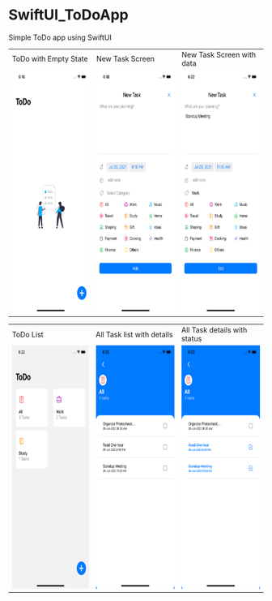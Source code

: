 # SwiftUI_ToDoApp
Simple ToDo app using SwiftUI
<table>
   <tr>
    <td>ToDo with Empty State</td>
     <td>New Task Screen</td>
     <td>New Task Screen with data</td>
  </tr>
  <tr>
    <td><img src="screenshots/Simulator Screen Shot - iPhone 11 - 2021-07-25 at 18.18.32.png" width=240 height=480></td>
    <td><img src="screenshots/Simulator Screen Shot - iPhone 11 - 2021-07-25 at 18.18.40.png" width=240 height=480></td>
    <td><img src="screenshots/Simulator Screen Shot - iPhone 11 - 2021-07-25 at 18.22.13.png" width=240 height=480></td>
  </tr>
 </table>
 
 <table>
   <tr>
    <td>ToDo List</td>
     <td>All Task list with details</td>
     <td>All Task details with status</td>
  </tr>
  <tr>
    <td><img src="screenshots/Simulator Screen Shot - iPhone 11 - 2021-07-25 at 18.22.46.png" width=240 height=480></td>
    <td><img src="screenshots/Simulator Screen Shot - iPhone 11 - 2021-07-25 at 18.22.49.png" width=240 height=480></td>
    <td><img src="screenshots/Simulator Screen Shot - iPhone 11 - 2021-07-25 at 18.23.07.png" width=240 height=480></td>
  </tr>
 </table>
